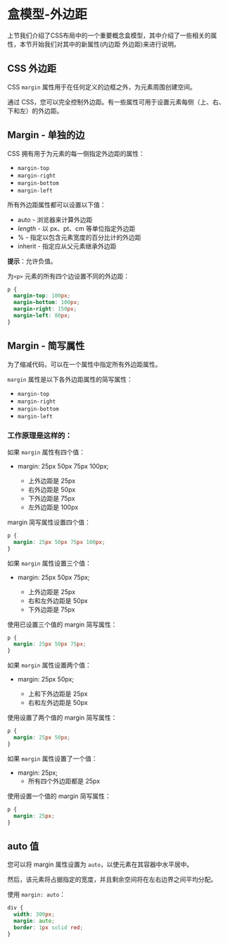 # 盒模型-外边距

上节我们介绍了CSS布局中的一个重要概念盒模型，其中介绍了一些相关的属性，本节开始我们对其中的新属性(内边距 外边距)来进行说明。

## CSS 外边距

CSS `margin` 属性用于在任何定义的边框之外，为元素周围创建空间。

通过 CSS，您可以完全控制外边距。有一些属性可用于设置元素每侧（上、右、下和左）的外边距。

## Margin - 单独的边

CSS 拥有用于为元素的每一侧指定外边距的属性：

- `margin-top`
- `margin-right`
- `margin-bottom`
- `margin-left`

所有外边距属性都可以设置以下值：

- auto - 浏览器来计算外边距
- *length* - 以 px、pt、cm 等单位指定外边距
- % - 指定以包含元素宽度的百分比计的外边距
- inherit - 指定应从父元素继承外边距

**提示**：允许负值。

为`<p>` 元素的所有四个边设置不同的外边距：

```css
p {
  margin-top: 100px;
  margin-bottom: 100px;
  margin-right: 150px;
  margin-left: 80px;
}
```

## Margin - 简写属性

为了缩减代码，可以在一个属性中指定所有外边距属性。

`margin` 属性是以下各外边距属性的简写属性：

- `margin-top`
- `margin-right`
- `margin-bottom`
- `margin-left`

### 工作原理是这样的：

如果 `margin` 属性有四个值：

- margin: 25px 50px 75px 100px;

  * 上外边距是 25px

  - 右外边距是 50px
  - 下外边距是 75px
  - 左外边距是 100px


margin 简写属性设置四个值：

```css
p {
  margin: 25px 50px 75px 100px;
}
```

如果 `margin` 属性设置三个值：

- margin: 25px 50px 75px;

  * 上外边距是 25px

  - 右和左外边距是 50px
  - 下外边距是 75px


使用已设置三个值的 margin 简写属性：

```css
p {
  margin: 25px 50px 75px;
}
```

如果 `margin` 属性设置两个值：

- margin: 25px 50px;

  * 上和下外边距是 25px

  - 右和左外边距是 50px


使用设置了两个值的 margin 简写属性：

```css
p {
  margin: 25px 50px;
}
```

如果 `margin` 属性设置了一个值：

- margin: 25px;
  * 所有四个外边距都是 25px


使用设置一个值的 margin 简写属性：

```css
p {
  margin: 25px;
}
```

## auto 值

您可以将 margin 属性设置为 `auto`，以使元素在其容器中水平居中。

然后，该元素将占据指定的宽度，并且剩余空间将在左右边界之间平均分配。

使用 `margin: auto`：

```css
div {
  width: 300px;
  margin: auto;
  border: 1px solid red;
}
```